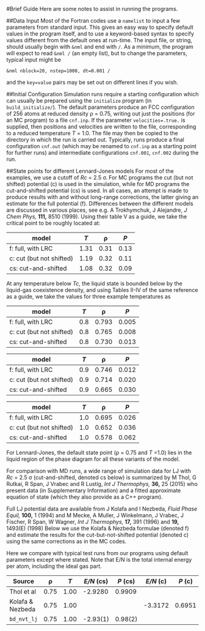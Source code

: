 #Brief Guide
Here are some notes to assist in running the programs.

##Data Input
Most of the Fortran codes use a `namelist` to input a few parameters from standard input.
This gives an easy way to specify default values in the program itself, and to use a 
keyword-based syntax to specify values different from the default ones at run-time.
The input file, or string, should usually begin with `&nml` and end with `/`.
As a minimum, the program will expect to read `&nml /` (an empty list), but to
change the parameters, typical input might be 
```
&nml nblock=20, nstep=1000, dt=0.001 /
```
and the `key=value` pairs may be set out on different lines if you wish.

##Initial Configuration
Simulation runs require a starting configuration which can usually be prepared using
the `initialize` program (in `build_initialize/`).
The default parameters produce an FCC configuration of 256 atoms at reduced density &rho; = 0.75,
writing out just the positions (for an MC program) to a file `cnf.inp`.
If the parameter `velocities=.true.` is supplied, then positions and velocities are
written to the file, corresponding to a reduced temperature _T_ = 1.0.
The file may then be copied to the directory in which the run is carried out.
Typically, runs produce a final configuration `cnf.out`
(which may be renamed to `cnf.inp` as a starting point for further runs)
and intermediate configurations `cnf.001`, `cnf.002` during the run.

##State points for different Lennard-Jones models
For most of the examples, we use a cutoff of _Rc_ = 2.5 &sigma;.
For MC programs the cut (but not shifted) potential (c) is used in the simulation,
while for MD programs the cut-and-shifted potential (cs) is used.
In all cases, an attempt is made to produce results with and without long-range corrections,
the latter giving an estimate for the full potential (f).
Differences between the different models are discussed in various places,
see e.g. A Trokhymchuk, J Alejandre, _J Chem Phys,_ __111,__ 8510 (1999).
Using their table V as a guide, we take the critical point to be roughly located at:

model                    | _T_ | &rho; | _P_
-----                    | ---- | ---- | ----
f: full, with LRC        | 1.31 | 0.31 | 0.13
c: cut (but not shifted) | 1.19 | 0.32 | 0.11
cs: cut-and-shifted      | 1.08 | 0.32 | 0.09

At any temperature below _Tc_, the liquid state is bounded below by the
liquid-gas coexistence density, and using Tables II-IV of the same reference as a guide,
we take the values for three example temperatures as

model                    |  _T_ | &rho; | _P_
-----                    | ---- |  ---- | ----
f: full, with LRC        |  0.8 | 0.793 | 0.005
c: cut (but not shifted) |  0.8 | 0.765 | 0.008
cs: cut-and-shifted      |  0.8 | 0.730 | 0.013

model                    |  _T_ | &rho; | _P_
-----                    | ---- |  ---- | ----
f: full, with LRC        |  0.9 | 0.746 | 0.012
c: cut (but not shifted) |  0.9 | 0.714 | 0.020
cs: cut-and-shifted      |  0.9 | 0.665 | 0.030

model                    |  _T_ | &rho; | _P_
-----                    | ---- |  ---- | ----
f: full, with LRC        |  1.0 | 0.695 | 0.026
c: cut (but not shifted) |  1.0 | 0.652 | 0.036
cs: cut-and-shifted      |  1.0 | 0.578 | 0.062

For Lennard-Jones, the default state point (&rho; = 0.75 and _T_ =1.0) 
lies in the liquid region of the phase diagram for all these variants of the model. 

For comparison with MD runs, a wide range of simulation data for LJ with 
_Rc_ = 2.5  &sigma; (cut-and-shifted, denoted cs below) is summarized by
M Thol, G Rutkai, R Span, J Vrabec and R Lustig, _Int J Thermophys,_ __36,__ 25 (2015)
who present data (in Supplementary Information) and a fitted approximate 
equation of state (which they also provide as a C++ program). 

Full LJ potential data are available from
J Kolafa and I Nezbeda, _Fluid Phase Equil,_ __100,__ 1 (1994) and
M Mecke, A Muller, J Winkelmann, J Vrabec, J Fischer, R Span, W Wagner,
_Int J Thermophys,_ __17,__ 391 (1996) and __19,__ 1493(E) (1998)
Below we use the Kolafa & Nezbeda formulae (denoted f) and estimate the results
for the cut-but-not-shifted potential (denoted c) using the same corrections as in the MC codes.

Here we compare with typical test runs from our programs using default parameters except where stated.
Note that E/N is the total internal energy per atom, including the ideal gas part.

Source           | &rho;   | _T_         | _E/N_ (cs) | _P_ (cs) | _E/N_ (c) | _P_ (c) | _E/N_ (f) | _P_ (f) |
------           | ------- | ----------- | --------   | ------   | -------   | ------  | --------  | ------- |
Thol et al       |   0.75  |   1.00      | -2.9280    | 0.9909   |           |         |           |         |
Kolafa & Nezbeda |   0.75  |   1.00      |            |          | -3.3172   | 0.6951  | -3.7188   | 0.3939  |
`bd_nvt_lj`      |   0.75  |   1.00      | -2.93(1)   | 0.98(2)  |           |         | -3.73(1)  | 0.38(2) |
